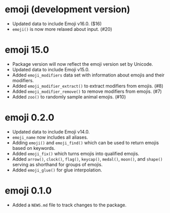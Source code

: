 # emoji (development version)

* Updated data to include Emoji v16.0. ($16)
* `emoji()` is now more relaxed about input. (#20)

# emoji 15.0

* Package version will now reflect the emoji version set by Unicode.
* Updated data to include Emoji v15.0.
* Added `emoji_modifiers` data set with information about emojis and their modifiers.
* Added `emoji_modifier_extract()` to extract modifiers from emojis. (#8)
* Added `emoji_modifier_remove()` to remove modifiers from emojis. (#7)
* Added `zoo()` to randomly sample animal emojis. (#10)

# emoji 0.2.0

* Updated data to include Emoji v14.0.
* `emoji_name` now includes all aliases.
* Adding `emoji()` and `emoji_find()` which can be used to return emojis based on keywords.
* Added `emoji_fix()` which turns emojis into qualified emojis.
* Added `arrow()`, `clock()`, `flag()`, `keycap()`, `medal()`, `moon()`, and `shape()` serving as shorthand for groups of emojis.
* Added `emoji_glue()` for glue interpolation.

# emoji 0.1.0

* Added a `NEWS.md` file to track changes to the package.
